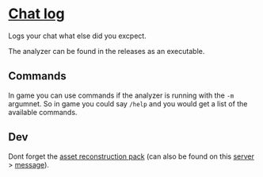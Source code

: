# [Chat log](https://mod.io/g/drg/m/chat-log/)

Logs your chat what else did you excpect.

The analyzer can be found in the releases as an executable.

## Commands

In game you can use commands if the analyzer is running with the `-m` argumnet.
So in game you could say `/help` and you would get a list of the available commands.

## Dev

Dont forget the [asset reconstruction pack](https://drive.google.com/file/d/1HL-z5I62FpY6l9Qt2QGnR8ZpHkHyfESQ/view?usp=sharing) (can also be found on this [server](https://discord.gg/gUw32ayWGt) > [message](https://discord.com/channels/676880716142739467/883791204930703360/998263940809232507)).
